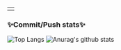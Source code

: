 
<!--
 <h1> Hi Thanks for watching 👋 </h1>
 
 <h2>I'm students using Java and HTML,JSP,Javacript...🤔</h2>
-->
<!--
**Kimseoungjoo/Kimseoungjoo** is a ✨ _special_ ✨ repository because its `README.md` (this file) appears on your GitHub profile.
- 🔭 I’m currently working on ...
- 🌱 I’m currently learning ...
- 👯 I’m looking to collaborate on ...
- 🤔 I’m looking for help with ...
- 💬 Ask me about ...
- 📫 How to reach me: ...
- 😄 Pronouns: ...
- ⚡ Fun fact: ...
-->
<table>
 <td>
<!-- <div>
  <h3> Skills</h3>
 <h4> 🤔🌱⚡Languages</h4>
<img src="https://img.shields.io/badge/HTML5-green?style=plastic&logo=HTML5&logoColo=D64E00"/>
<img src="https://img.shields.io/badge/JAVA-00AFAF?style=plastic&logo=Java&logoColo=007396"/>
<img src="https://img.shields.io/badge/JavaScript-red?style=plastic&logo=JavaScript&logoColo=F7DF1E"/>
<img src="https://img.shields.io/badge/Pyton-green?style=plastic&logo=Python&logoColo=3776AB"/>
<img src="https://img.shields.io/badge/Css-blue?style=plastic&logo=CSS3&logoColo=1572B6"/>
</div>
<div>
  <img src="https://img.shields.io/badge/MySQL-white?style=plastic&logo=MySQL&logoColo=4479A1"/>
  <img src="https://img.shields.io/badge/Adobe Photoshop-31A8FF?style=plastic&logo=Adobe Photoshop&logoColor=8C0093"/>
  <img src="https://img.shields.io/badge/jQuery-0769AD?style=plastic&logo=jQuery&logoColo=4479A1"/>
  <img src="https://img.shields.io/badge/Arduino-29007C?style=plastic&logo=Arduino&logoColo=4479A1"/>
</div>
<div>
   <img src="https://img.shields.io/badge/Notion-000000?style=plastic&logo=Notion&logoColo=4479A1"/>
  <img src="https://img.shields.io/badge/Notepad++-90E59A?style=plastic&logo=Notepad++&logoColo=4479A1"/>
 </div>
 <div>
 </td>
 <td>
 <h3> Server/tool</h3>
<img src="https://img.shields.io/badge/Tomcat-gray?style=plastic&logo=Apache Tomcat&logoColo=F8DC75"/><img src="https://img.shields.io/badge/GitHub-pink?style=plastic&logo=GitHub&logoColo=181717"/>
  <img src="https://img.shields.io/badge/Oracle-red?style=plastic&logo=Oracle&logoColo=#F80000"/>
<img src="https://img.shields.io/badge/Eclipse IDE-2C2255?style=plastic&logo=Eclipse IDE&logoColo=#2C2255"/>
 </div>
<div>
 <img src="https://img.shields.io/badge/Visual Studio Code-007ACC?style=plastic&logo=Visual Studio Code&logoColo=4479A1"/>
  <img src="https://img.shields.io/badge/Visual Studio-5C2D91?style=plastic&logo=Visual Studio&logoColor=white"/>
</div> -->
 </td>
</table>
 <h3> ✨Commit/Push stats✨</h3>
 
 
![Top Langs](https://github-readme-stats.vercel.app/api/top-langs/?username=Kimseoungjoo&layout=domo&theme=tokyonight)
![Anurag's github stats](https://github-readme-stats.vercel.app/api?username=Kimseoungjoo&show_icons=true&theme=tokyonight)

